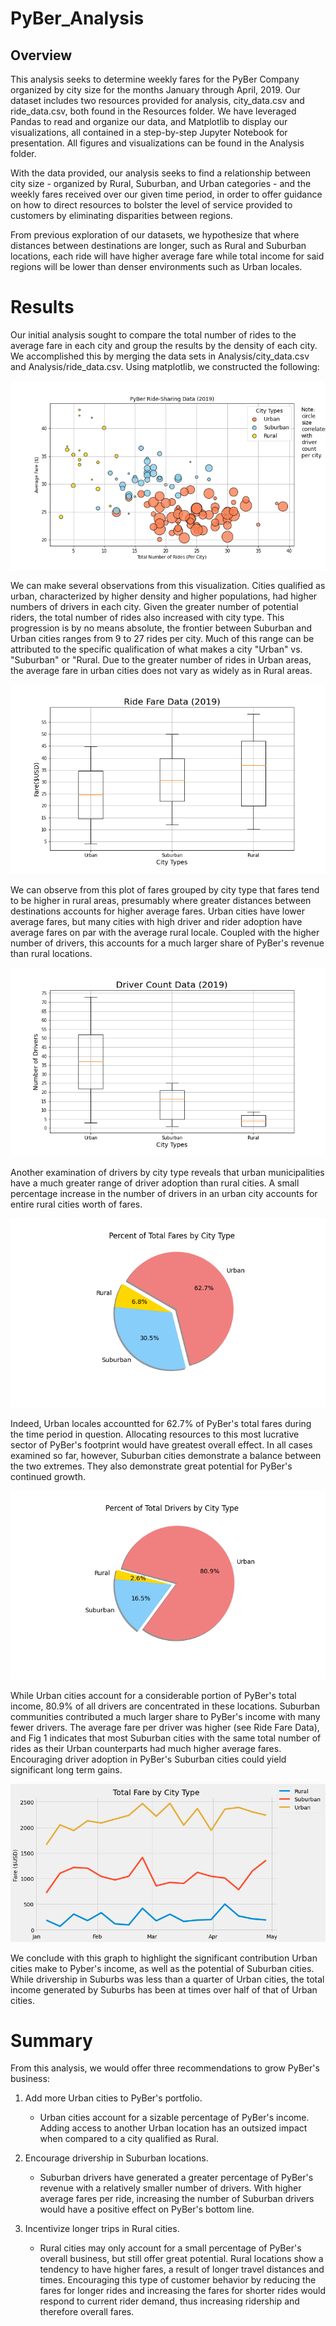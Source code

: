 # PyBer_Analysis

## Overview

This analysis seeks to determine weekly fares for the PyBer Company organized by city size for the months January through April, 2019. Our dataset includes two resources provided for analysis, city_data.csv and ride_data.csv, both found in the Resources folder. We have leveraged Pandas to read and organize our data, and Matplotlib to display our visualizations, all contained in a step-by-step Jupyter Notebook for presentation. All figures and visualizations can be found in the Analysis folder. 

With the data provided, our analysis seeks to find a relationship between city size - organized by Rural, Suburban, and Urban categories - and the weekly fares received over our given time period, in order to offer guidance on how to direct resources to bolster the level of service provided to customers by eliminating disparities between regions. 

From previous exploration of our datasets, we hypothesize that where distances between destinations are longer, such as Rural and Suburban locations, each ride will have higher average fare while total income for said regions will be lower than denser environments such as Urban locales. 

# Results

Our initial analysis sought to compare the total number of rides to the average fare in each city and group the results by the density of each city. We accomplished this by merging the data sets in Analysis/city_data.csv and Analysis/ride_data.csv. Using matplotlib, we constructed the following:

![Fig1, PyBer Ride-Sharing Data](https://github.com/ipbrieske/PyBer_Analysis/blob/main/Analysis/Fig1.png)

We can make several observations from this visualization. Cities qualified as urban, characterized by higher density and higher populations, had higher numbers of drivers in each city. Given the greater number of potential riders, the total number of rides also increased with city type. This progression is by no means absolute, the frontier between Suburban and Urban cities ranges from 9 to 27 rides per city. Much of this range can be attributed to the specific qualification of what makes a city "Urban" vs. "Suburban" or "Rural. Due to the greater number of rides in Urban areas, the average fare in urban cities does not vary as widely as in Rural areas. 

![Fig3, Ride Fare Data](https://github.com/ipbrieske/PyBer_Analysis/blob/main/Analysis/Fig3.png)

We can observe from this plot of fares grouped by city type that fares tend to be higher in rural areas, presumably where greater distances between destinations accounts for higher average fares. Urban cities have lower average fares, but many cities with high driver and rider adoption have average fares on par with the average rural locale. Coupled with the higher number of drivers, this accounts for a much larger share of PyBer's revenue than rural locations.

![Fig4, Driver Count Data](https://github.com/ipbrieske/PyBer_Analysis/blob/main/Analysis/Fig4.png)

Another examination of drivers by city type reveals that urban municipalities have a much greater range of driver adoption than rural cities. A small percentage increase in the number of drivers in an urban city accounts for entire rural cities worth of fares.  

![Fig5, Percent of Total Fares by City Type](https://github.com/ipbrieske/PyBer_Analysis/blob/main/Analysis/Fig5.png)

Indeed, Urban locales accountted for 62.7% of PyBer's total fares during the time period in question. Allocating resources to this most lucrative sector of PyBer's footprint would have greatest overall effect. In all cases examined so far, however, Suburban cities demonstrate a balance between the two extremes. They also demonstrate great potential for PyBer's continued growth.

![Fig7, Percent of Total Drivers by City Type](https://github.com/ipbrieske/PyBer_Analysis/blob/main/Analysis/Fig7.png)

While Urban cities account for a considerable portion of PyBer's total income, 80.9% of all drivers are concentrated in these locations. Suburban communities contributed a much larger share to PyBer's income with many fewer drivers. The average fare per driver was higher (see Ride Fare Data), and Fig 1 indicates that most Suburban cities with the same total number of rides as their Urban counterparts had much higher average fares. Encouraging driver adoption in PyBer's Suburban cities could yield significant long term gains. 

![Fig8, Total Fare by City Type](https://github.com/ipbrieske/PyBer_Analysis/blob/main/Analysis/Fig8.png)

We conclude with this graph to highlight the significant contribution Urban cities make to Pyber's income, as well as the potential of Suburban cities. While drivership in Suburbs was less than a quarter of Urban cities, the total income generated by Suburbs has been at times over half of that of Urban cities.

# Summary

From this analysis, we would offer three recommendations to grow PyBer's business:

1. Add more Urban cities to PyBer's portfolio. 
	- Urban cities account for a sizable percentage of PyBer's income. Adding access to another Urban location has an outsized impact when compared to a city qualified as Rural. 

2. Encourage drivership in Suburban locations. 
	- Suburban drivers have generated a greater percentage of PyBer's revenue with a relatively smaller number of drivers. With higher average fares per ride, increasing the number of Suburban drivers would have a positive effect on PyBer's bottom line. 

3. Incentivize longer trips in Rural cities. 
	- Rural cities may only account for a small percentage of PyBer's overall business, but still offer great potential. Rural locations show a tendency to have higher fares, a result of longer travel distances and times. Encouraging this type of customer behavior by reducing the fares for longer rides and increasing the fares for shorter rides would respond to current rider demand, thus increasing ridership and therefore overall fares. 
